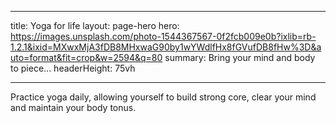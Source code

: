 ---
title: Yoga for life
layout: page-hero
hero: https://images.unsplash.com/photo-1544367567-0f2fcb009e0b?ixlib=rb-1.2.1&ixid=MXwxMjA3fDB8MHxwaG90by1wYWdlfHx8fGVufDB8fHw%3D&auto=format&fit=crop&w=2594&q=80
summary: Bring your mind and body to piece...
headerHeight: 75vh

----

Practice yoga daily, allowing yourself to build strong core, clear your mind and maintain your body tonus.